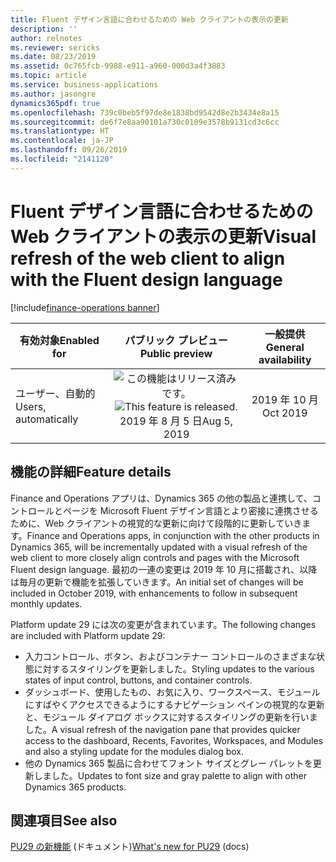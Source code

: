 ```yaml
---
title: Fluent デザイン言語に合わせるための Web クライアントの表示の更新
description: ''
author: relnotes
ms.reviewer: sericks
ms.date: 08/23/2019
ms.assetid: 0c765fcb-9988-e911-a960-000d3a4f3883
ms.topic: article
ms.service: business-applications
ms.author: jasongre
dynamics365pdf: true
ms.openlocfilehash: 739c0beb5f97de8e1838bd9542d8e2b3434e8a15
ms.sourcegitcommit: de6f7e8aa90101a730c0109e3578b9131cd3c6cc
ms.translationtype: HT
ms.contentlocale: ja-JP
ms.lasthandoff: 09/26/2019
ms.locfileid: "2141120"
---
```

# <a name="visual-refresh-of-the-web-client-to-align-with-the-fluent-design-language"></a><span data-ttu-id="7dbe8-102">Fluent デザイン言語に合わせるための Web クライアントの表示の更新</span><span class="sxs-lookup"><span data-stu-id="7dbe8-102">Visual refresh of the web client to align with the Fluent design language</span></span>
[!include[finance-operations banner](../includes/finance-operations.md)]

| <span data-ttu-id="7dbe8-103">有効対象</span><span class="sxs-lookup"><span data-stu-id="7dbe8-103">Enabled for</span></span>    |  <span data-ttu-id="7dbe8-104">パブリック プレビュー</span><span class="sxs-lookup"><span data-stu-id="7dbe8-104">Public preview</span></span> | <span data-ttu-id="7dbe8-105">一般提供</span><span class="sxs-lookup"><span data-stu-id="7dbe8-105">General availability</span></span> | 
| ---------- | :----------: |:----------: |
|<span data-ttu-id="7dbe8-106">ユーザー、自動的</span><span class="sxs-lookup"><span data-stu-id="7dbe8-106">Users, automatically</span></span>|<span data-ttu-id="7dbe8-107">![この機能はリリース済みです。](/dynamics365-release-plan/media/green-checkmark.png "この機能はリリース済みです。")</span><span class="sxs-lookup"><span data-stu-id="7dbe8-107">![This feature is released.](/dynamics365-release-plan/media/green-checkmark.png "This feature is released.")</span></span> <span data-ttu-id="7dbe8-108">2019 年 8 月 5 日</span><span class="sxs-lookup"><span data-stu-id="7dbe8-108">Aug 5, 2019</span></span>| <span data-ttu-id="7dbe8-109">2019 年 10 月</span><span class="sxs-lookup"><span data-stu-id="7dbe8-109">Oct 2019</span></span>|






## <a name="feature-details"></a><span data-ttu-id="7dbe8-110">機能の詳細</span><span class="sxs-lookup"><span data-stu-id="7dbe8-110">Feature details</span></span>
<!--feature detail start -->
<span data-ttu-id="7dbe8-111">Finance and Operations アプリは、Dynamics 365 の他の製品と連携して、コントロールとページを Microsoft Fluent デザイン言語とより密接に連携させるために、Web クライアントの視覚的な更新に向けて段階的に更新していきます。</span><span class="sxs-lookup"><span data-stu-id="7dbe8-111">Finance and Operations apps, in conjunction with the other products in Dynamics 365, will be incrementally updated with a visual refresh of the web client to more closely align controls and pages with the Microsoft Fluent design language.</span></span> <span data-ttu-id="7dbe8-112">最初の一連の変更は 2019 年 10 月に搭載され、以降は毎月の更新で機能を拡張していきます。</span><span class="sxs-lookup"><span data-stu-id="7dbe8-112">An initial set of changes will be included in October 2019, with enhancements to follow in subsequent monthly updates.</span></span>

<span data-ttu-id="7dbe8-113">Platform update 29 には次の変更が含まれています。</span><span class="sxs-lookup"><span data-stu-id="7dbe8-113">The following changes are included with Platform update 29:</span></span> 

- <span data-ttu-id="7dbe8-114">入力コントロール、ボタン、およびコンテナー コントロールのさまざまな状態に対するスタイリングを更新しました。</span><span class="sxs-lookup"><span data-stu-id="7dbe8-114">Styling updates to the various states of input control, buttons, and container controls.</span></span>
- <span data-ttu-id="7dbe8-115">ダッシュボード、使用したもの、お気に入り、ワークスペース、モジュールにすばやくアクセスできるようにするナビゲーション ペインの視覚的な更新と、モジュール ダイアログ ボックスに対するスタイリングの更新を行いました。</span><span class="sxs-lookup"><span data-stu-id="7dbe8-115">A visual refresh of the navigation pane that provides quicker access to the dashboard, Recents, Favorites, Workspaces, and Modules and also a styling update for the modules dialog box.</span></span>  
- <span data-ttu-id="7dbe8-116">他の Dynamics 365 製品に合わせてフォント サイズとグレー パレットを更新しました。</span><span class="sxs-lookup"><span data-stu-id="7dbe8-116">Updates to font size and gray palette to align with other Dynamics 365 products.</span></span>
<!--feature detail end -->












## <a name="see-also"></a><span data-ttu-id="7dbe8-117">関連項目</span><span class="sxs-lookup"><span data-stu-id="7dbe8-117">See also</span></span>

<span data-ttu-id="7dbe8-118">[PU29 の新機能](https://docs.microsoft.com/dynamics365/unified-operations/fin-and-ops/get-started/whats-new-platform-update-29) (ドキュメント)</span><span class="sxs-lookup"><span data-stu-id="7dbe8-118">[What's new for PU29](https://docs.microsoft.com/dynamics365/unified-operations/fin-and-ops/get-started/whats-new-platform-update-29) (docs)</span></span>
